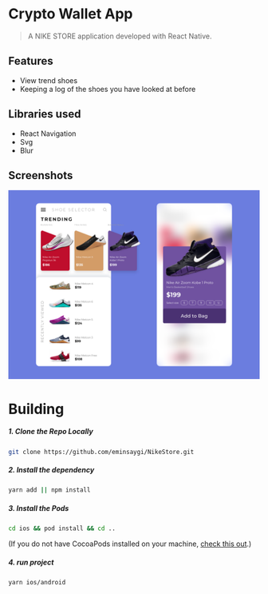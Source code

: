 # Crypto Wallet App

> A NIKE STORE application developed with React Native.

## Features
- View trend shoes
- Keeping a log of the shoes you have looked at before


## Libraries used

- React Navigation
- Svg
- Blur

## Screenshots

![Preview](/Images/1.png)


# Building


##### 1. Clone the Repo Locally
```Bash
git clone https://github.com/eminsaygi/NikeStore.git
```

##### 2. Install the dependency
```Bash
yarn add || npm install
```

##### 3. Install the Pods
```Bash
cd ios && pod install && cd ..
```
(If you do not have CocoaPods installed on your machine, [check this out](https://cocoapods.org/#install).)

##### 4. run project
```Bash
yarn ios/android 
```
